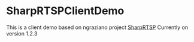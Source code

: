 # SharpRTSPClientDemo

This is a client demo based on ngraziano project [SharpRTSP](https://github.com/ngraziano/SharpRTSP)
Currently on version 1.2.3